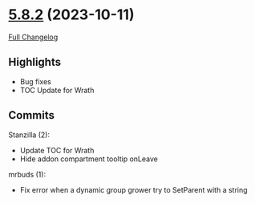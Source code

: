 # [5.8.2](https://github.com/WeakAuras/WeakAuras2/tree/5.8.2) (2023-10-11)

[Full Changelog](https://github.com/WeakAuras/WeakAuras2/compare/5.8.1...5.8.2)

## Highlights

 - Bug fixes
- TOC Update for Wrath 

## Commits

Stanzilla (2):

- Update TOC for Wrath
- Hide addon compartment tooltip onLeave

mrbuds (1):

- Fix error when a dynamic group grower try to SetParent with a string

